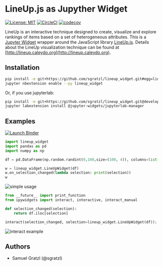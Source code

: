 LineUp.js as Jupyther Widget
============================

[![License: MIT][mit-image]][mit-url] [![CircleCI][ci-image]][ci-url] [![codecov][codecov-image]][codecov-url] 

LineUp is an interactive technique designed to create, visualize and explore rankings of items based on a set of heterogeneous attributes. 
This is a [Jupyter Widget](https://jupyter.org/widgets.html) wrapper around the JavaScript library [LineUp.js](https://github.com/sgratzl/lineupjs). Details about the LineUp visualization technique can be found at [http://lineup.caleydo.org](http://lineup.caleydo.org). 

Installation
------------

```bash
pip install -e git+https://github.com/sgratzl/lineup_widget.git#egg=lineup_widget
jupyter nbextension enable --py lineup_widget
```

Or, if you use jupyterlab:

```bash
pip install -e git+https://github.com/sgratzl/lineup_widget.git@develop#egg=lineup_widget
jupyter labextension install @jupyter-widgets/jupyterlab-manager
```

Examples
--------

[![Launch Binder][binder-image]][binder-url]

```python
import lineup_widget
import pandas as pd
import numpy as np

df = pd.DataFrame(np.random.randint(0,100,size=(100, 4)), columns=list('ABCD'))

w = lineup_widget.LineUpWidget(df)
w.on_selection_changed(lambda selection: print(selection))
w
```

![simple usage](https://user-images.githubusercontent.com/4129778/35321859-7925d3a6-00e8-11e8-9884-bcbc76ae51c9.png)

```python
from __future__ import print_function
from ipywidgets import interact, interactive, interact_manual

def selection_changed(selection):
    return df.iloc[selection]

interact(selection_changed, selection=lineup_widget.LineUpWidget(df));
```

![interact example](https://user-images.githubusercontent.com/4129778/35321846-6c5b07cc-00e8-11e8-9388-0acb65cbb509.png)


Authors
-------

 * Samuel Gratzl (@sgratzl)


[mit-image]: https://img.shields.io/badge/License-MIT-yellow.svg
[mit-url]: https://opensource.org/licenses/MIT
[binder-image]: https://camo.githubusercontent.com/70c5b4d050d4019f4f20b170d75679a9316ac5e5/687474703a2f2f6d7962696e6465722e6f72672f62616467652e737667
[binder-url]: http://mybinder.org/repo/sgratzl/lineup_widget/examples
[codecov-image]: https://codecov.io/gh/sgratzl/lineup_widget/branch/master/graph/badge.svg
[codecov-url]: https://codecov.io/gh/sgratzl/lineup_widget
[ci-image]: https://circleci.com/gh/sgratzl/lineup_widget.svg?style=shield
[ci-url]: https://circleci.com/gh/sgratzl/lineup_widget
